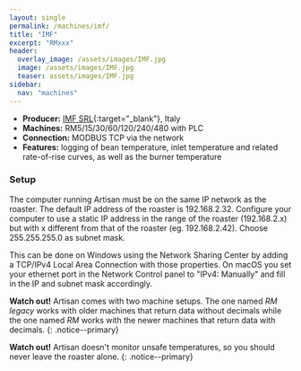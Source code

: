 ```yaml
---
layout: single
permalink: /machines/imf/
title: "IMF"
excerpt: "RMxxx"
header:
  overlay_image: /assets/images/IMF.jpg
  image: /assets/images/IMF.jpg
  teaser: assets/images/IMF.jpg
sidebar:
  nav: "machines"
---
```

* __Producer:__ [IMF SRL](http://www.imf-srl.com){:target="_blank"}, Italy
* __Machines:__ RM5/15/30/60/120/240/480 with PLC
* __Connection:__ MODBUS TCP via the network
* __Features:__ logging of bean temperature, inlet temperature and related rate-of-rise curves, as well as the burner temperature


### Setup

The computer running Artisan must be on the same IP network as the roaster. The default IP address of the roaster is 192.168.2.32. Configure your computer to use a static IP address in the range of the roaster (192.168.2.x) but with x different from that of the roaster (eg. 192.168.2.42). Choose 255.255.255.0 as subnet mask. 
 
This can be done on Windows using the Network Sharing Center by adding a TCP/IPv4 Local Area Connection with those properties. On macOS you set your ethernet port in the Network Control panel to "IPv4: Manually" and fill in the IP and subnet mask accordingly.

**Watch out!** Artisan comes with two machine setups. The one named _RM legacy_ works with older machines that return data without decimals while the one named _RM_ works with the newer machines that return data with decimals.
{: .notice--primary}


**Watch out!** Artisan doesn't monitor unsafe temperatures, so you should never leave the roaster alone.
{: .notice--primary}